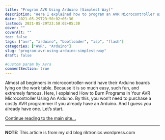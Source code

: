 ```yaml
---
title: "Program AVR Using Arduino [Simplest Way]"
description: "Here I explained how to program an AVR Microcontroller using an Arduino in a very simple way. This doesn't require external crystal also."
date: 2021-05-29T23:50:02+05:30
lastmod: 2021-05-29T23:50:02+05:30
cover: ""
coverAlt: ""
toc: false
tags: ["avr", "arduino", "bootloader", "isp", "flash"]
categories: ["AVR", "Arduino"]
slug: "program-avr-using-arduino-simplest-way"
draft: false

#Custom param by Avra
commentSection: true
---
```


Almost all beginners in microcontroller-world have their Arduino boards lying on the work table. Because it is so much easy, such fun, and extremely famous. Here, I explained How to Burn Programs In Your AVR Microcontroller Using An Arduino. By this, you won’t need to purchase a costly AVR programmer if you already have an Arduino. And I guess you already have one. Let’s start.

[Continue reading to the main site...](https://riktronics.wordpress.com/2016/07/26/program-avr-using-arduino-simplest-way/)

---

**NOTE:** This article is from my old blog riktronics.wordpress.com
